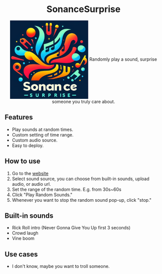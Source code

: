<h1 align="center">SonanceSurprise</h1>

<p align="center">
<img align="center" src=https://raw.githubusercontent.com/TWTom041/RandomSoundPlay/gh-pages/logo.jpg width=250>
Randomly play a sound, surprise someone you truly care about.
</p>

## Features
- Play sounds at random times.
- Custom setting of time range.
- Custom audio source.
- Easy to deploy.

## How to use
1. Go to the [website](https://twtom041.github.io/SonanceSurprise/)
2. Select sound source, you can choose from built-in sounds, upload audio, or audio url.
3. Set the range of the random time. E.g. from 30s~60s
4. Click "Play Random Sounds."
5. Whenever you want to stop the random sound pop-up, click "stop."

## Built-in sounds
- Rick Roll intro (Never Gonna Give You Up first 3 seconds)
- Crowd laugh
- Vine boom

## Use cases
- I don't know, maybe you want to troll someone.
